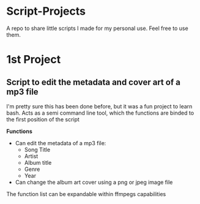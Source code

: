# Script-Projects
A repo to share little scripts I made for my personal use. Feel free to use them.

# 1st Project
## Script to edit the metadata and cover art of a mp3 file
I'm pretty sure this has been done before, but it was a fun project to learn bash.
Acts as a semi command line tool, which the functions are binded to the first position of the script

**Functions**
- Can edit the metadata of a mp3 file:
  - Song Title
  - Artist
  - Album title
  - Genre
  - Year
- Can change the album art cover using a png or jpeg image file

The function list can be expandable within ffmpegs capabilities
